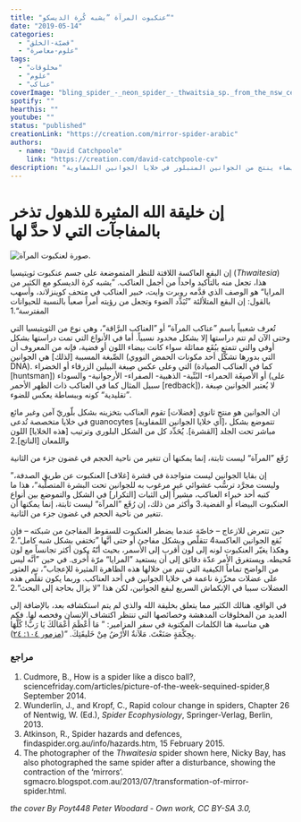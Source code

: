 ```yaml
---
title: "عنكبوت المرآة ”يشبه كُرة الديسكو“"
date: "2019-05-14"
categories:
  - "قضيّة-الخلق"
  - "علوم-معاصرة"
tags:
  - "مخلوقات"
  - "علوم"
  - "عناكب"
coverImage: "bling_spider_-_neon_spider_-_thwaitsia_sp._from_the_nsw_central_coast_7.jpg"
spotify: ""
hearthis: ""
youtube: ""
status: "published"
creationLink: "https://creation.com/mirror-spider-arabic"
authors:
  - name: "David Catchpoole"
    link: "https://creation.com/david-catchpoole-cv"
description: "إن التغيّر السريع في عناكب المرايا، العناكب البرّاقة، أو العناكب المشابهة البيضاء ينتج من الجوانين المتبلور في خلايا الجوانين اللمفاوية."
---
```


# إن خليقة الله المثيرة للذهول تذخر بالمفاجآت التي لا حدَّ لها

![صورة لعنكبوت المرآة.](mirror-spider.jpg)

إن البقع العاكسة اللافتة للنظر المتموضعة على جسم عنكبوت ثويتيسيا (_Thwaitesia_) هذا، تجعل منه بالتأكيد واحداً من أجمل العناكب. ”يشبه كرة الديسكو مع الكثير من المرايا“ هو الوصف الذي قدَّمه روبرت وايت، خبير العناكب في متحف كوينزلاند، وأسهب بالقول: إن البقع المتلألئة ”تُبَدِّد الضوء وتجعل من رؤيته أمراً صعباً بالنسبة للحيوانات المفترسة“.1

تُعرف شعبياً باسم ”عناكب المرآة“ أو ”العناكب البرَّاقة“، وهي نوع من الثويتيسيا التي وحتى الآن لم تتم دراستها إلا بشكل محدود نسبياً. أما في الأنواع التي تمت دراستها بشكل أوفى والتي تتمتع ببُقَع مماثلة سواء كانت بيضاء اللون أو فضية، فإنه من المعروف أن الصِّبغة المسببة \[لذلك\] هي الجوانين (التي بدورها تشكّل أحد مكونات الحمض النووي DNA). التي وعلى عكس صِبغة البيلين الزرقاء أو الخضراء (كما في العناكب الصيادة \[huntsman\]) أو الأصبِغَة الحمراء- البُنِّية- الذهبية- الصفراء- الأرجوانية- والسوداء (على سبيل المثال كما في العناكب ذات الظهر الأحمر \[redback\])، لا يُعتبر الجوانين صِبغة ”تقليدية“ كونه وببساطة يعكس للضوء.

ان الجوانين هو منتج ثانوي \[فضلات\] تقوم العناكب بتخزينه بشكل بلّوريّ آمن وغير مائع في خلايا متخصصة تُدعى guanocytes \[أي خلايا الجوانين اللمفاوية\]، تتموضع بشكل مباشر تحت الجلد \[القشرة\]. يُحَدِّد كل من الشكل البلوري وترتيب \[هذه الخلايا\] اللون واللمعان \[الناتج\].2

رُقَع ”المرآة“ ليست ثابتة، إنما يمكنها أن تتغير من ناحية الحجم في غضون جزء من الثانية

”إن بقايا الجوانين ليست متواجدة في قشرة \[غلاف\] العنكبوت عن طريق الصدفة، وليست مجرَّد ترسُّب عشوائي غير مرغوب به للجوانين تحت البشرة المتصلّبة“، هذا ما كتبه أحد خبراء العناكب، مشيراً إلى الثبات \[التكرار\] في الشكل والتموضع بين أنواع العنكبوت البيضاء أو الفضية.3 وأكثر من ذلك، إن رُقَع ”المرآة“ ليست ثابتة، إنما يمكنها أن تتغير من ناحية الحجم في غضون جزء من الثانية.

حين تتعرض للازعاج – خاصّة عندما يضطر العنكبوت للسقوط المفاجئ من شبكته – فإن بُقع الجوانين العاكسة4 تتقلّص وبشكل مفاجئ أو حتى أنَّها ”تختفي بشكل شبه كامل“.2 وهكذا يغيّر العنكبوت لونه إلى لون أقرب إلى الأسمر، بحيث أنّهُ يكون أكثر تجانساً مع لون مُحيطه. ويستغرق الأمر عدّة دقائق إلى أن يستعيد ”المرايا“ مرّة أُخرى. في حين ”أنَّه ليس من الواضح تماماً الكيفية التي تتم من خلالها هذه الظاهرة المثيرة للإعجاب“، تم العثور على عضلات محزّزة ناعمة في خلايا الجوانين في أحد العناكب. وربما يكون تقلّص هذه العضلات سببا في الإنكماش السريع لبقع الجوانين، لكن هذا ”لا يزال بحاجة إلى البحث“.2

في الواقع، هنالك الكثير مما يتعلق بخليقة الله والذي لم يتم استكشافه بعد، بالإضافة إلى العديد من المخلوقات المدهشة وخصائصها التي تنتظر اكتشاف الإنسان وفحصه لها. فكم هي مناسبة هنا الكلمات المكتوبة في سفر المزامير: ” مَا أَعْظَمَ أَعْمَالَكَ يَا رَبُّ! كُلَّهَا بِحِكْمَةٍ صَنَعْتَ. مَلآنةٌ الأَرْضُ مِنْ خَليقَتِكَ. “([مزمور ١٠٤: ٢٤](https://biblia.com/bible/ar-vandyke/Ps104.24)).

### مراجع

1. Cudmore, B., How is a spider like a disco ball?, sciencefriday.com/articles/picture-of-the-week-sequined-spider,8 September 2014.
2. Wunderlin, J., and Kropf, C., Rapid colour change in spiders, Chapter 26 of Nentwig, W. (Ed.), _Spider Ecophysiology_, Springer-Verlag, Berlin, 2013.
3. Atkinson, R., Spider hazards and defences, findaspider.org.au/info/hazards.htm, 15 February 2015.
4. The photographer of the _Thwaitesia_ spider shown here, Nicky Bay, has also photographed the same spider after a disturbance, showing the contraction of the ‘mirrors’. sgmacro.blogspot.com.au/2013/07/transformation-of-mirror-spider.html.


*the cover By Poyt448 Peter Woodard - Own work, CC BY-SA 3.0,*